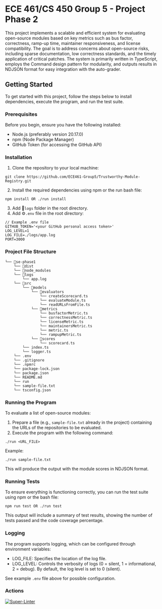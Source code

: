# ECE 461/CS 450 Group 5 - Project Phase 2

This project implements a scalable and efficient system for evaluating open-source modules
based on key metrics such as bus factor, correctness, ramp-up time, maintainer
responsiveness, and license compatibility. The goal is to address concerns about
open-source risks, including sparse documentation, low correctness standards, and the
timely application of critical patches. The system is primarily written in TypeScript,
employs the Command design pattern for modularity, and outputs results in NDJSON format
for easy integration with the auto-grader.

## Getting Started

To get started with this project, follow the steps below to install dependencies, execute
the program, and run the test suite.

### Prerequisites

Before you begin, ensure you have the following installed:

- Node.js (preferably version 20.17.0)
- npm (Node Package Manager)
- GitHub Token (for accessing the GitHub API)

### Installation

1. Clone the repository to your local machine:

```plaintext
git clone https://github.com/ECE461-Group5/Trustworthy-Module-Registry.git
```

2. Install the required dependencies using npm or the run bash file:

```plaintext
npm install OR ./run install
```

3. Add 📁`logs` folder in the root directory.
4. Add ⚙️`.env` file in the root directory:

```plaintext
// Example .env file
GITHUB_TOKEN='<your GitHub personal access token>'
LOG_LEVEL=1
LOG_FILE=./logs/app.log
PORT=3000
```

### Project File Structure

```plaintext
└── 📁se-phase1
    └── 📁dist
    └── 📁node_modules
    └── 📁logs
        └── app.log
    └── 📁src
        └── 📁models
            └── 📁evaluators
                └── createScorecard.ts
                └── evaluateModule.ts
                └── readURLsFromFile.ts
            └── 📁metrics
                └── busfactorMetric.ts
                └── correctnessMetric.ts
                └── licenseMetric.ts
                └── maintainersMetric.ts
                └── metric.ts
                └── rampupMetric.ts
            └── 📁scores
                └── scorecard.ts
        └── index.ts
        └── logger.ts
    └── .env
    └── .gitignore
    └── .npmrc
    └── package-lock.json
    └── package.json
    └── README.md
    └── run
    └── sample-file.txt
    └── tsconfig.json
```

### Running the Program

To evaluate a list of open-source modules:

1. Prepare a file (e.g., `sample-file.txt` already in the project) containing the URLs of
   the repositories to be evaluated.
2. Execute the program with the following command:

```plaintext
./run <URL_FILE>
```

Example:

```plaintext
./run sample-file.txt
```

This will produce the output with the module scores in NDJSON format.

### Running Tests

To ensure everything is functioning correctly, you can run the test suite using npm or the
bash file:

```plaintext
npm run test OR ./run test
```

This output will include a summary of test results, showing the number of tests passed and
the code coverage percentage.

### Logging

The program supports logging, which can be configured through environment variables:

- LOG_FILE: Specifies the location of the log file.
- LOG_LEVEL: Controls the verbosity of logs (0 = silent, 1 = informational, 2 = debug). By
  default, the log level is set to 0 (silent).

See example `.env` file above for possible configuration.

### Actions

[![Super-Linter](https://github.com/<OWNER>/<REPOSITORY>/actions/workflows/<WORKFLOW_FILE_NAME>/badge.svg)](https://github.com/marketplace/actions/super-linter)
